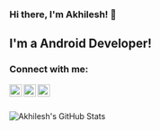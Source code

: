 ### Hi there, I'm Akhilesh! 👋


## I'm a Android Developer!

### Connect with me:

[<img align="left" alt="Akhilesh | Gmail" width="22px" src="https://cdn.jsdelivr.net/npm/simple-icons@3.11.0/icons/gmail.svg" />][mail]
[<img align="left" alt="Akhilesh | XDA" width="22px" src="https://cdn.jsdelivr.net/npm/simple-icons@3.11.0/icons/xdadevelopers.svg" />][xda]
[<img align="left" alt="Akhilesh | Telegram" width="22px" src="https://cdn.jsdelivr.net/npm/simple-icons@3.11.0/icons/telegram.svg" />][telegram]
<br />
<br />

<img align="left" alt="Akhilesh's GitHub Stats" src="https://github-readme-stats-git-master.akhil1999.vercel.app//api?username=akhil1999&show_icons=true&hide_border=true" />


[mail]: mailto:akhileshbhuvanendra@gmail.com
[xda]: https://forum.xda-developers.com/m/akhil99.6985077/
[telegram]: https://t.me/cha0scl0wn
